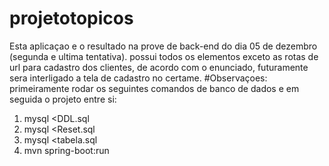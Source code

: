 # projetotopicos

Esta aplicaçao e o resultado na prove de back-end do dia 05 de dezembro (segunda e  ultima tentativa).
possui todos os elementos exceto as rotas de url para cadastro dos clientes, de acordo com o enunciado, futuramente sera interligado a tela de cadastro no certame.
#Observaçoes:
primeiramente rodar os seguintes comandos de banco de dados e em seguida o projeto entre si:
1) mysql <DDL.sql
2) mysql <Reset.sql
3) mysql <tabela.sql
4) mvn spring-boot:run
